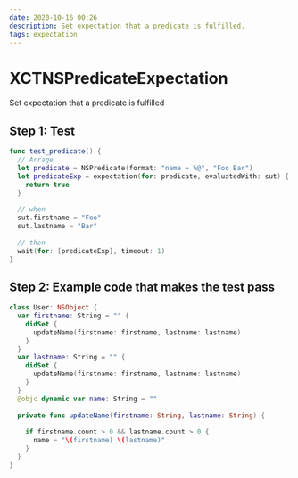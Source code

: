 ```yaml
---
date: 2020-10-16 00:26
description: Set expectation that a predicate is fulfilled.
tags: expectation
---
```


# XCTNSPredicateExpectation

Set expectation that a predicate is fulfilled

## Step 1: Test

```swift
func test_predicate() {
  // Arrage
  let predicate = NSPredicate(format: "name = %@", "Foo Bar")
  let predicateExp = expectation(for: predicate, evaluatedWith: sut) { () -> Bool in
    return true
  }
  
  // when
  sut.firstname = "Foo"
  sut.lastname = "Bar"
  
  // then
  wait(for: [predicateExp], timeout: 1)
}
```

## Step 2: Example code that makes the test pass

```swift
class User: NSObject {
  var firstname: String = "" {
    didSet {
      updateName(firstname: firstname, lastname: lastname)
    }
  }
  var lastname: String = "" {
    didSet {
      updateName(firstname: firstname, lastname: lastname)
    }
  }
  @objc dynamic var name: String = ""
  
  private func updateName(firstname: String, lastname: String) {
    
    if firstname.count > 0 && lastname.count > 0 {
      name = "\(firstname) \(lastname)"
    }
  }
}
```

